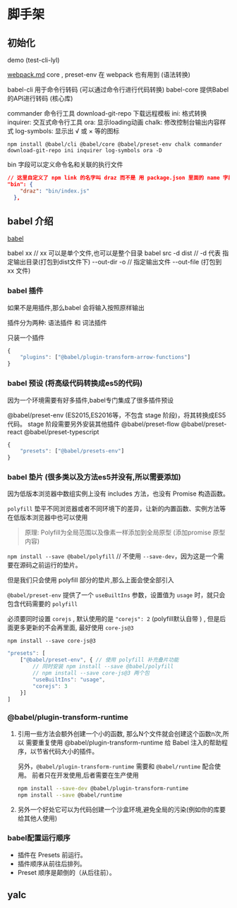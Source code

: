 # 脚手架

## 初始化

demo (test-cli-lyl)

[webpack.md](../打包/webpack/webpack.md)
core , preset-env 在 webpack 也有用到 (语法转换)

babel-cli 用于命令行转码 (可以通过命令行进行代码转换)
babel-core  提供Babel的API进行转码 (核心库)

commander 命令行工具
download-git-repo 下载远程模板
ini: 格式转换
inquirer: 交互式命令行工具
ora: 显示loading动画
chalk: 修改控制台输出内容样式
log-symbols: 显示出 √ 或 × 等的图标

`npm install @babel/cli @babel/core @babel/preset-env chalk commander download-git-repo ini inquirer log-symbols ora -D`

bin 字段可以定义命令名和关联的执行文件

```json
// 这里自定义了 npm link 的名字叫 draz 而不是 用 package.json 里面的 name 字段
"bin": {
    "draz": "bin/index.js"
  },
```

## babel 介绍

[babel](https://www.ruanyifeng.com/blog/2016/01/babel.html)

babel xx // xx 可以是单个文件,也可以是整个目录
babel src -d dist // -d 代表 指定输出目录(打包到dist文件下) --out-dir
-o // 指定输出文件  --out-file (打包到 xx 文件)

### babel 插件

如果不是用插件,那么babel 会将输入按照原样输出

插件分为两种: 语法插件 和 词法插件

只装一个插件

```js
{
    "plugins": ["@babel/plugin-transform-arrow-functions"]
}
```

### babel 预设 (将高级代码转换成es5的代码)

因为一个环境需要有好多插件,babel专门集成了很多插件预设

@babel/preset-env (ES2015,ES2016等，不包含 stage 阶段)，将其转换成ES5代码。 stage 阶段需要另外安装其他插件
@babel/preset-flow
@babel/preset-react
@babel/preset-typescript

```js
{
    "presets": ["@babel/presets-env"]
}
```

### babel 垫片 (很多类以及方法es5并没有,所以需要添加)

因为低版本浏览器中数组实例上没有 includes 方法，也没有 Promise 构造函数。

`polyfill` 垫平不同浏览器或者不同环境下的差异，让新的内置函数、实例方法等在低版本浏览器中也可以使用

> 原理: Polyfill为全局范围以及像素一样添加到全局原型 (添加promise 原型内容)

`npm install --save @babel/polyfill` // 不使用 `--save-dev`，因为这是一个需要在源码之前运行的垫片。

但是我们只会使用 polyfill 部分的垫片,那么上面会使全部引入

`@babel/preset-env` 提供了一个 `useBuiltIns` 参数，设置值为 `usage` 时，就只会包含代码需要的 `polyfill` 

必须要同时设置 `corejs` , 默认使用的是 `"corejs": 2` (polyfill默认自带 ) , 但是后面更多更新的不会再里面, 最好使用 `core-js@3`

`npm install --save core-js@3`

```js
"presets": [
    ["@babel/preset-env", { // 使用 polyfill 补充叠片功能
        // 同时安装 npm install --save @babel/polyfill
        // npm install --save core-js@3 两个包
        "useBuiltIns": "usage",
        "corejs": 3
    }]
]
```

### @babel/plugin-transform-runtime

1. 引用一些方法会额外创建一个小的函数, 那么N个文件就会创建这个函数n次,所以 需要重复使用 @babel/plugin-transform-runtime 给 Babel 注入的帮助程序，以节省代码大小的插件。

    另外，`@babel/plugin-transform-runtime` 需要和 `@babel/runtime` 配合使用。
    前者只在开发使用,后者需要在生产使用

    ```bash
    npm install --save-dev @babel/plugin-transform-runtime
    npm install --save @babel/runtime
    ```

2. 另外一个好处它可以为代码创建一个沙盒环境,避免全局的污染(例如你的库要给其他人使用)

### babel配置运行顺序

* 插件在 Presets 前运行。
* 插件顺序从前往后排列。
* Preset 顺序是颠倒的（从后往前）。

<!-- ### babel targets

可以配置转换的浏览器目标
或者 `ignoreBrowserslistConfig` 忽略的浏览器 -->

## yalc